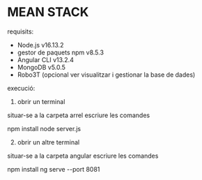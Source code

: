 # MEAN STACK

requisits:

- Node.js v16.13.2
- gestor de paquets npm v8.5.3
- Angular CLI v13.2.4
- MongoDB v5.0.5
- Robo3T (opcional ver visualitzar i gestionar la base de dades)

execució:

1. obrir un terminal

situar-se a la carpeta arrel
escriure les comandes

npm install
node server.js

2. obrir un altre terminal

situar-se a la carpeta angular
escriure les comandes

npm install
ng serve --port 8081
